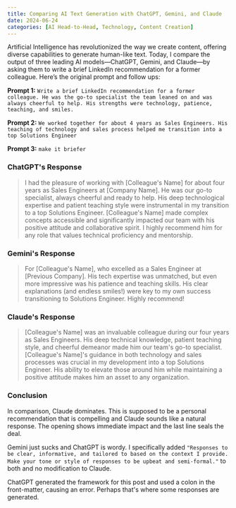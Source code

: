 ```yaml
---
title: Comparing AI Text Generation with ChatGPT, Gemini, and Claude
date: 2024-06-24
categories: [AI Head-to-Head, Technology, Content Creation]
---
```


Artificial Intelligence has revolutionized the way we create content, offering diverse capabilities to generate human-like text. Today, I compare the output of three leading AI models—ChatGPT, Gemini, and Claude—by asking them to write a brief LinkedIn recommendation for a former colleague. Here’s the original prompt and follow ups:

**Prompt 1:**
`Write a brief LinkedIn recommendation for a former colleague. He was the go-to specialist the team leaned on and was always cheerful to help. His strengths were technology, patience, teaching, and smiles.`

**Prompt 2:** 
`We worked together for about 4 years as Sales Engineers. His teaching of technology and sales process helped me transition into a top Solutions Engineer`

**Prompt 3:** 
`make it briefer`

### ChatGPT's Response
> I had the pleasure of working with [Colleague's Name] for about four years as Sales Engineers at [Company Name]. He was our go-to specialist, always cheerful and ready to help. His deep technological expertise and patient teaching style were instrumental in my transition to a top Solutions Engineer. [Colleague's Name] made complex concepts accessible and significantly impacted our team with his positive attitude and collaborative spirit. I highly recommend him for any role that values technical proficiency and mentorship.

### Gemini's Response
> For [Colleague's Name], who excelled as a Sales Engineer at [Previous Company]. His tech expertise was unmatched, but even more impressive was his patience and teaching skills. His clear explanations (and endless smiles!) were key to my own success transitioning to Solutions Engineer. Highly recommend!

### Claude's Response
> [Colleague's Name] was an invaluable colleague during our four years as Sales Engineers. His deep technical knowledge, patient teaching style, and cheerful demeanor made him our team's go-to specialist. [Colleague's Name]'s guidance in both technology and sales processes was crucial in my development into a top Solutions Engineer. His ability to elevate those around him while maintaining a positive attitude makes him an asset to any organization.

### Conclusion

In comparison, Claude dominates. This is supposed to be a personal recommendation that is compelling and Claude sounds like a natural response. The opening shows immediate impact and the last line seals the deal.

Gemini just sucks and ChatGPT is wordy. I specifically added
`"Responses to be clear, informative, and tailored to based on the context I provide. Make your tone or style of responses to be upbeat and semi-formal."`
to both and no modification to Claude.

ChatGPT generated the framework for this post and used a colon in the front-matter, causing an error. Perhaps that's where some responses are generated.

